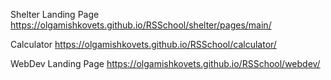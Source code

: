 Shelter Landing Page https://olgamishkovets.github.io/RSSchool/shelter/pages/main/

Calculator https://olgamishkovets.github.io/RSSchool/calculator/

WebDev Landing Page https://olgamishkovets.github.io/RSSchool/webdev/
